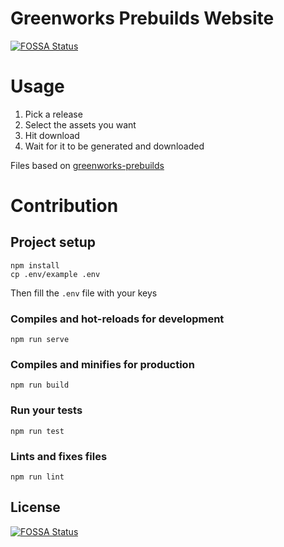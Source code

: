 # Greenworks Prebuilds Website
[![FOSSA Status](https://app.fossa.io/api/projects/git%2Bgithub.com%2FElectronForConstruct%2Fgreenworks-prebuilds-website.svg?type=shield)](https://app.fossa.io/projects/git%2Bgithub.com%2FElectronForConstruct%2Fgreenworks-prebuilds-website?ref=badge_shield)


# Usage
1. Pick a release
2. Select the assets you want
3. Hit download
4. Wait for it to be generated and downloaded

Files based on [greenworks-prebuilds](https://github.com/ElectronForConstruct/greenworks-prebuilds)

# Contribution
## Project setup
```
npm install
cp .env/example .env
```
Then fill the `.env` file with your keys

### Compiles and hot-reloads for development
```
npm run serve
```

### Compiles and minifies for production
```
npm run build
```

### Run your tests
```
npm run test
```

### Lints and fixes files
```
npm run lint
```


## License
[![FOSSA Status](https://app.fossa.io/api/projects/git%2Bgithub.com%2FElectronForConstruct%2Fgreenworks-prebuilds-website.svg?type=large)](https://app.fossa.io/projects/git%2Bgithub.com%2FElectronForConstruct%2Fgreenworks-prebuilds-website?ref=badge_large)